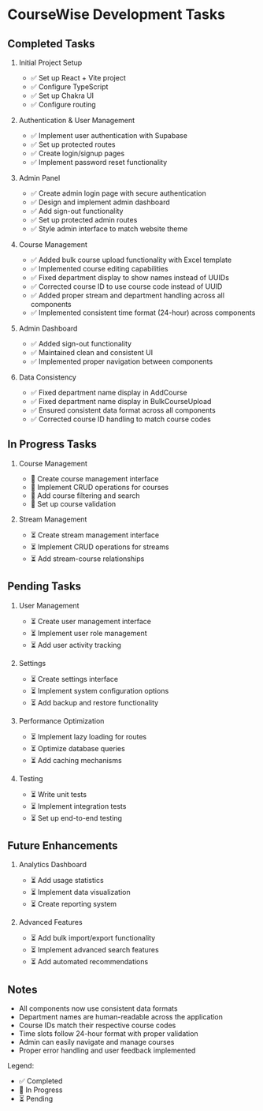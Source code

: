 # CourseWise Development Tasks

## Completed Tasks
1. Initial Project Setup
   - ✅ Set up React + Vite project
   - ✅ Configure TypeScript
   - ✅ Set up Chakra UI
   - ✅ Configure routing

2. Authentication & User Management
   - ✅ Implement user authentication with Supabase
   - ✅ Set up protected routes
   - ✅ Create login/signup pages
   - ✅ Implement password reset functionality

3. Admin Panel
   - ✅ Create admin login page with secure authentication
   - ✅ Design and implement admin dashboard
   - ✅ Add sign-out functionality
   - ✅ Set up protected admin routes
   - ✅ Style admin interface to match website theme

4. Course Management
   - ✅ Added bulk course upload functionality with Excel template
   - ✅ Implemented course editing capabilities
   - ✅ Fixed department display to show names instead of UUIDs
   - ✅ Corrected course ID to use course code instead of UUID
   - ✅ Added proper stream and department handling across all components
   - ✅ Implemented consistent time format (24-hour) across components

5. Admin Dashboard
   - ✅ Added sign-out functionality
   - ✅ Maintained clean and consistent UI
   - ✅ Implemented proper navigation between components

6. Data Consistency
   - ✅ Fixed department name display in AddCourse
   - ✅ Fixed department name display in BulkCourseUpload
   - ✅ Ensured consistent data format across all components
   - ✅ Corrected course ID handling to match course codes

## In Progress Tasks
1. Course Management
   - 🔄 Create course management interface
   - 🔄 Implement CRUD operations for courses
   - 🔄 Add course filtering and search
   - 🔄 Set up course validation

2. Stream Management
   - ⏳ Create stream management interface
   - ⏳ Implement CRUD operations for streams
   - ⏳ Add stream-course relationships

## Pending Tasks
1. User Management
   - ⏳ Create user management interface
   - ⏳ Implement user role management
   - ⏳ Add user activity tracking

2. Settings
   - ⏳ Create settings interface
   - ⏳ Implement system configuration options
   - ⏳ Add backup and restore functionality

3. Performance Optimization
   - ⏳ Implement lazy loading for routes
   - ⏳ Optimize database queries
   - ⏳ Add caching mechanisms

4. Testing
   - ⏳ Write unit tests
   - ⏳ Implement integration tests
   - ⏳ Set up end-to-end testing

## Future Enhancements
1. Analytics Dashboard
   - ⏳ Add usage statistics
   - ⏳ Implement data visualization
   - ⏳ Create reporting system

2. Advanced Features
   - ⏳ Add bulk import/export functionality
   - ⏳ Implement advanced search features
   - ⏳ Add automated recommendations

## Notes
- All components now use consistent data formats
- Department names are human-readable across the application
- Course IDs match their respective course codes
- Time slots follow 24-hour format with proper validation
- Admin can easily navigate and manage courses
- Proper error handling and user feedback implemented

Legend:
- ✅ Completed
- 🔄 In Progress
- ⏳ Pending 